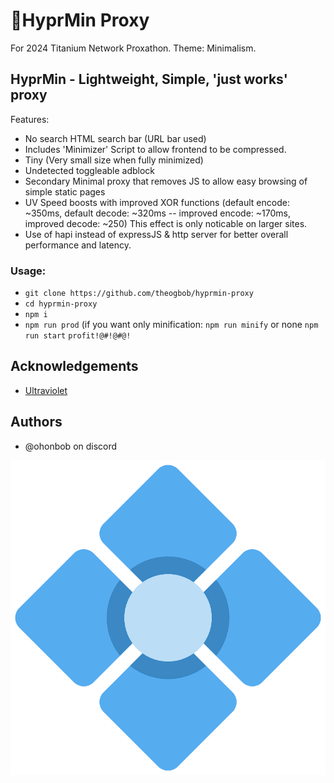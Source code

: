 # 💠HyprMin Proxy
For 2024 Titanium Network Proxathon. Theme: Minimalism.

## HyprMin - Lightweight, Simple, 'just works' proxy
Features:
 - No search HTML search bar (URL bar used)
 - Includes 'Minimizer' Script to allow frontend to be compressed.
 - Tiny (Very small size when fully minimized)
 - Undetected toggleable adblock
 - Secondary Minimal proxy that removes JS to allow easy browsing of simple static pages
 - UV Speed boosts with improved XOR functions (default encode: ~350ms, default decode: ~320ms -- improved encode: ~170ms, improved decode: ~250) This effect is only noticable on larger sites.
 - Use of hapi instead of expressJS & http server for better overall performance and latency.

### Usage:
- `git clone https://github.com/theogbob/hyprmin-proxy`
- `cd hyprmin-proxy`
- `npm i`
- `npm run prod` (if you want only minification: `npm run minify` or none `npm run start`
`profit!@#!@#@!`


## Acknowledgements

- [Ultraviolet](https://github.com/titaniumnetwork-dev/Ultraviolet)

## Authors

- @ohonbob on discord

![Logo](https://github.com/theogbob/hyprmin-proxy/blob/main/logo.png?raw=true)


